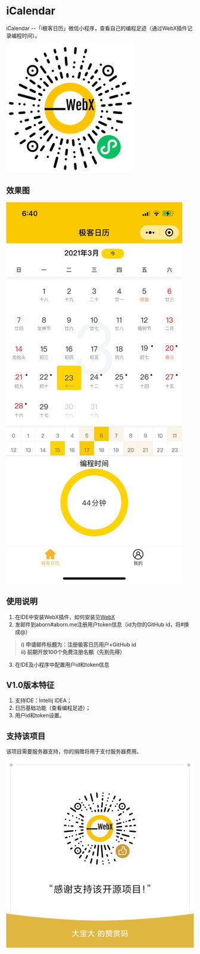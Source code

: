 # iCalendar
iCalendar --「i极客日历」微信小程序，查看自己的编程足迹（通过WebX插件记录编程时间）。

![](images/iCalendar.jpg)

## 效果图

![](images/demo/demo.png)

## 使用说明  

1. 在IDE中安装WebX插件，如何安装见[WebX](https://github.com/aborn/WebX)  
2. 发邮件到aborn#aborn.me注册用户token信息（id为你的GitHub id，将#换成@）    
> **i) 申请邮件标题为：注册极客日历用户+GitHub id**  
> **ii) 前期开放100个免费注册名额（先到先得）**
3. 在IDE及小程序中配置用户id和token信息  

## V1.0版本特征

1. 支持IDE：Intellij IDEA；  
2. 日历基础功能（查看编程足迹）；  
3. 用户id和token设置。  

## 支持该项目
该项目需要服务器支持，你的捐赠将用于支付服务器费用。

![](images/donate.png)  


